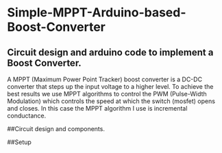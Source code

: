 # Simple-MPPT-Arduino-based-Boost-Converter

## Circuit design and arduino code to implement a Boost Converter.

A MPPT (Maximum Power Point Tracker) boost converter is a DC-DC converter that steps up the input voltage to a higher level. To achieve the best results we use MPPT algorithms to control the PWM (Pulse-Width Modulation) which controls the speed at which the switch (mosfet) opens and closes. In this case the MPPT algorithm I use is incremental conductance.

##Circuit design and components.


##Setup 
